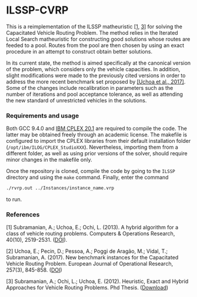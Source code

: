 # ILSSP-CVRP
This is a reimplementation of the ILSSP matheuristic [[1](#1), [3](#3)] for solving the Capacitated Vehicle Routing Problem. The method relies in the Iterated Local Search matheuristic for constructing good solutions whose routes are feeded to a pool. Routes from the pool are then chosen by using an exact procedure in an attempt to construct obtain better solutions. 

In its current state, the method is aimed specifically at the canonical version of the problem, which considers only the vehicle capacities. In addition, slight modifications were made to the previously cited versions in order to address the more recent benchmark set proposed by [[Uchoa et al., 2017]](#2). Some of the changes include recalibration in parameters such as the number of iterations and pool acceptance tolerance, as well as attending the new standard of unrestricted vehicles in the solutions.

### Requirements and usage
Both GCC 9.4.0 and [IBM CPLEX 20.1](https://www.ibm.com/products/ilog-cplex-optimization-studio) are required to compile the code. The latter may be obtained freely through an academic license. The makefile is configured to import the CPLEX libraries from their default installation folder (`/opt/ibm/ILOG/CPLEX_StudioXXX`). Nevertheless, importing them from a different folder, as well as using prior versions of the solver, should require minor changes in the makefile only.

Once the repository is cloned, compile the code by going to the `ILSSP` directory and using the `make` command. Finally, enter the command
```sh
./rvrp.out ../Instances/instance_name.vrp
```
to run.


### References

<a id="1">[1]</a> Subramanian, A.; Uchoa, E.; Ochi, L. (2013).
A hybrid algorithm for a class of vehicle routing problems. Computers & Operations Research, 40(10), 2519-2531. ([DOI](https://doi.org/10.1016/j.cor.2013.01.013)).

<a id="2">[2]</a> Uchoa, E.; Pecin, D.; Pessoa, A.; Poggi de Aragão, M.; Vidal, T.; Subramanian, A. (2017). New benchmark instances for the Capacitated Vehicle Routing Problem. European Journal of Operational Research, 257(3), 845-858. ([DOI](https://doi.org/10.1016/j.ejor.2016.08.012))

<a id="3">[3]</a> Subramanian, A.; Ochi, L.; Uchoa, E. (2012). Heuristic, Exact and Hybrid Approaches for Vehicle Routing Problems. Phd Thesis. ([Download](http://www.ic.uff.br/PosGraduacao/frontend-tesesdissertacoes/download.php?id=532.pdf&tipo=trabalho))

